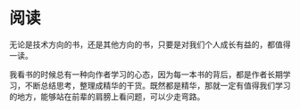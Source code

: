 # 阅读

无论是技术方向的书，还是其他方向的书，只要是对我们个人成长有益的，都值得一读。

我看书的时候总有一种向作者学习的心态，因为每一本书的背后，都是作者长期学习，不断总结思考，整理成精华的干货。既然都是精华，那就一定有值得我们学习的地方，能够站在前辈的肩膀上看问题，可以少走弯路。